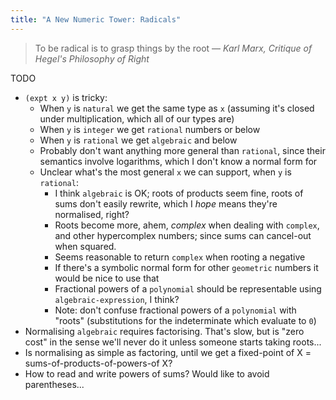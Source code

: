```yaml
---
title: "A New Numeric Tower: Radicals"
---
```


> To be radical is to grasp things by the root
— <cite>Karl Marx, *Critique of Hegel's Philosophy of Right*</cite>

TODO

 - `(expt x y)` is tricky:
   - When `y` is `natural` we get the same type as `x` (assuming it's closed
     under multiplication, which all of our types are)
   - When `y` is `integer` we get `rational` numbers or below
   - When `y` is `rational` we get `algebraic` and below
   - Probably don't want anything more general than `rational`, since their
     semantics involve logarithms, which I don't know a normal form for
   - Unclear what's the most general `x` we can support, when `y` is `rational`:
     - I think `algebraic` is OK; roots of products seem fine, roots of sums
       don't easily rewrite, which I *hope* means they're normalised, right?
     - Roots become more, ahem, *complex* when dealing with `complex`, and other
       hypercomplex numbers; since sums can cancel-out when squared.
     - Seems reasonable to return `complex` when rooting a negative
     - If there's a symbolic normal form for other `geometric` numbers it would
       be nice to use that
     - Fractional powers of a `polynomial` should be representable using
       `algebraic-expression`, I think?
     - Note: don't confuse fractional powers of a `polynomial` with "roots"
       (substitutions for the indeterminate which evaluate to `0`)
 - Normalising `algebraic` requires factorising. That's slow, but is "zero cost"
   in the sense we'll never do it unless someone starts taking roots...
 - Is normalising as simple as factoring, until we get a fixed-point of
   X = sums-of-products-of-powers-of X?
 - How to read and write powers of sums? Would like to avoid parentheses...
